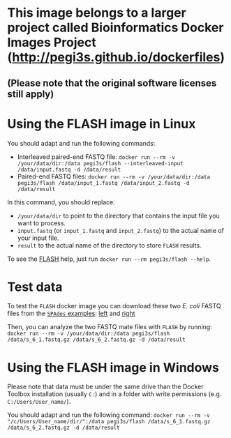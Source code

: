 # This image belongs to a larger project called Bioinformatics Docker Images Project (http://pegi3s.github.io/dockerfiles)
## (Please note that the original software licenses still apply)

# Using the FLASH image in Linux
You should adapt and run the following commands:
- Interleaved paired-end FASTQ file: `docker run --rm -v /your/data/dir:/data pegi3s/flash --interleaved-input /data/input.fastq -d /data/result`
- Paired-end FASTQ files:  `docker run --rm -v /your/data/dir:/data pegi3s/flash /data/input_1.fastq /data/input_2.fastq -d /data/result`

In this command, you should replace:
- `/your/data/dir` to point to the directory that contains the input file you want to process.
- `input.fastq` (or `input_1.fastq` and `input_2.fastq`) to the actual name of your input file.
- `result` to the actual name of the directory to store `FLASH` results.

To see the [FLASH](http://ccb.jhu.edu/software/FLASH/) help, just run `docker run --rm pegi3s/flash --help`.

# Test data

To test the `FLASH` docker image you can download these two *E. coli* FASTQ files from the [`SPAdes` examples](http://cab.spbu.ru/software/spades/#examples): [left](http://spades.bioinf.spbau.ru/spades_test_datasets/ecoli_mc/s_6_1.fastq.gz) and [right](http://spades.bioinf.spbau.ru/spades_test_datasets/ecoli_mc/s_6_2.fastq.gz)

Then, you can analyze the two FASTQ mate files with `FLASH` by running:  `docker run --rm -v /your/data/dir:/data pegi3s/flash /data/s_6_1.fastq.gz /data/s_6_2.fastq.gz -d /data/result`

# Using the FLASH image in Windows

Please note that data must be under the same drive than the Docker Toolbox installation (usually `C:`) and in a folder with write permissions (e.g. `C:/Users/User_name/`).

You should adapt and run the following command: `docker run --rm -v "/c/Users/User_name/dir/":/data pegi3s/flash /data/s_6_1.fastq.gz /data/s_6_2.fastq.gz -d /data/result`
